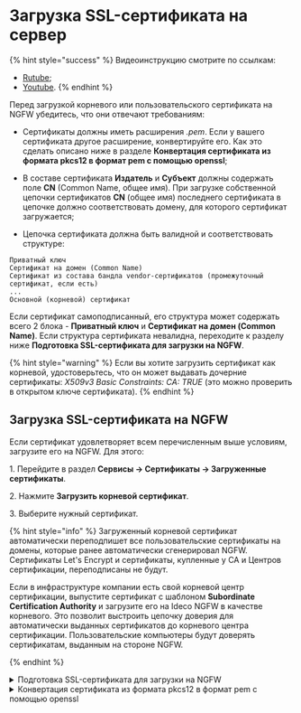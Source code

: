 # Загрузка SSL-сертификата на сервер

{% hint style="success" %}
Видеоинструкцию смотрите по ссылкам:
* [Rutube](https://rutube.ru/video/b7d89445247e85d31c0d9d5a1be8cd9e/?r=wd);
* [Youtube](https://youtu.be/7HpMFN6R2UE?si=b6ry3fEcy9UZfv6e).
{% endhint %}

Перед загрузкой корневого или пользовательского сертификата на NGFW убедитесь, что они отвечают требованиям:

* Сертификаты должны иметь расширения *.pem*. Если у вашего сертификата другое расширение, конвертируйте его. Как это сделать описано ниже в разделе **Конвертация сертификата из формата pkcs12 в формат pem с помощью openssl**;

* В составе сертификата **Издатель** и **Субъект** должны содержать поле **CN** (Common Name, общее имя). При загрузке собственной цепочки сертификатов **CN** (общее имя) последнего сертификата в цепочке должно соответствовать домену, для которого сертификат загружается;

* Цепочка сертификата должна быть валидной и соответствовать структуре:

```
Приватный ключ
Сертификат на домен (Common Name)
Сертификат из состава бандла vendor-сертификатов (промежуточный сертификат, если есть)
...
Основной (корневой) сертификат
```

Если сертификат самоподписанный, его структура может содержать всего 2 блока - **Приватный ключ** и **Сертификат на домен (Common Name)**. Если структура сертификата невалидна, переходите к разделу ниже **Подготовка SSL-сертификата для загрузки на NGFW**.

{% hint style="warning" %}
Если вы хотите загрузить сертификат как корневой, удостоверьтесь, что он может выдавать дочерние сертификаты: *X509v3 Basic Constraints: CA: TRUE* (это можно проверить в открытом ключе сертификата).
{% endhint %}

## Загрузка SSL-сертификата на NGFW

Если сертификат удовлетворяет всем перечисленным выше условиям, загрузите его на NGFW. Для этого:

1\. Перейдите в раздел **Сервисы -> Сертификаты -> Загруженные сертификаты**.

2\. Нажмите **Загрузить корневой сертификат**.

3\. Выберите нужный сертификат.

{% hint style="info" %}
Загруженный корневой сертификат автоматически переподпишет все пользовательские сертификаты на домены, которые ранее автоматически сгенерировал NGFW. Сертификаты Let's Encrypt и сертификаты, купленные у СА и Центров сертификации, переподписаны не будут.

Если в инфраструктуре компании есть свой корневой центр сертификации, выпустите сертификат с шаблоном **Subordinate Certification Authority** и загрузите его на Ideco NGFW в качестве корневого. Это позволит выстроить цепочку доверия для автоматически выданных сертификатов до корневого центра сертификации. Пользовательские компьютеры будут доверять сертификатам, выданным на стороне NGFW.

{% endhint %}

<details>
<summary>Подготовка SSL-сертификата для загрузки на NGFW</summary>

При покупке доверенного SSL-сертификата на домен у Certificate Authority или Центра сертификации данные для его установки как правило высылаются электронным письмом в разрозненном виде. Для корректной загрузки сертификаты на домен, промежуточные и корневые сертификаты нужно собрать в один файл в правильном порядке.

{% hint style="warning" %}
Некоторые данные (CSR-запрос и приватный ключ) генерируются только во время покупки SSL-сертификата и не высылаются в письме. Сразу сохраняйте такие данные на своем компьютере.
{% endhint %}

Корневые (самоподписанные) сертификаты также требуют построения цепочек. Структура таких сертификатов может содержать 2 блока - *Приватный ключ* и *Сертификат на домен (Comon Name)* - или более в зависимости от того, есть ли у вас промежуточные сертификаты (из состава бандла vendor-сертификатов).

Для создания корректной цепочки сертификатов выполните действия:

1\. Создайте текстовый файл вида:

```
-----BEGIN PRIVATE KEY-----
.....
.....
-----END PRIVATE KEY-----
-----BEGIN CERTIFICATE-----
.....
.....
-----END CERTIFICATE-----
-----BEGIN CERTIFICATE-----
.....
.....
-----END CERTIFICATE-----
-----BEGIN CERTIFICATE-----
.....
.....
-----END CERTIFICATE-----
```

2\. Добавьте в блок (**BEGIN PRIVATE KEY**) _расшифрованный_ приватный ключ.
   
**Если Центр сертификации выдал приватный ключ в зашифрованном виде, расшифруйте его с помощью passphrase (фразы-пароля).**

3\. В каждый из блоков (**BEGIN CERTIFICATE**) добавьте сертификат. В начало - сертификат на домен, следом - сертификаты из бандла vendor-сертификатов (если они есть), в самый конец - корневой сертификат. Файл должен получить такую структуру:

```
Приватный ключ
Сертификат на домен
Сертификат из состава бандла vendor-сертификатов (при наличии)
...
Основной (корневой) сертификат
```

4\. Сохраните файл с расширением **.pem** и загрузите его на NGFW.

</details>

<details>
<summary>Конвертация сертификата из формата pkcs12 в формат pem с помощью openssl</summary>

{% hint style="info" %}
Для конвертации сертификата с помощью openssl на Windows воспользуйтесь ссылкой для [загрузки openssl на компьютер](http://slproweb.com/products/Win32OpenSSL.html).
{% endhint %}

Для конвертации сертификата из формата **pkcs12** в формат **pem** выполните действия:

1\. Откройте командную строку.

2\. Введите команду `openssl pkcs12 -in certificate.pkcs12 -out certificate.pem` (сконвертирует сертификат в нужный формат), где:

* **certificate.pkcs12** - исходный сертификат который был получен у центра сертификации;
* **certificate.pem** - результат конвертации.

3\. Откройте полученный файл и убедитесь, что он имеет структуру:

 ```
    -----BEGIN CERTIFICATE-----
    ..............
    ..............
    -----END CERTIFICATE-----
    -----BEGIN PRIVATE KEY-----
    ..............
    ..............
    -----END PRIVATE KEY-----
```

Если в сертификате написано `--BEGIN ENCRYPTED PRIVATE KEY--`, расшифруйте его, введя в openssl команду\
`openssl rsa -in certificate.pem -out certificate_decoded.pem`, где:

* **certificate.pem** - файл который был получен после конвертации;
* **certificate\_decode.pem** - результат расшифровки.

</details>
